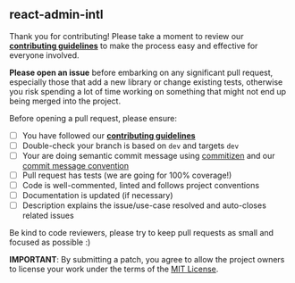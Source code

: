 ## react-admin-intl

Thank you for contributing! Please take a moment to review our [**contributing guidelines**](https://github.com/yeutech-lab/react-admin-intl/blob/master/CONTRIBUTING.md)
to make the process easy and effective for everyone involved.

**Please open an issue** before embarking on any significant pull request, especially those that
add a new library or change existing tests, otherwise you risk spending a lot of time working
on something that might not end up being merged into the project.

Before opening a pull request, please ensure:

- [ ] You have followed our [**contributing guidelines**](https://github.com/yeutech-lab/react-admin-intl/blob/master/.github/CONTRIBUTING.md)
- [ ] Double-check your branch is based on `dev` and targets `dev`
- [ ] Your are doing semantic commit message using [commitizen](https://github.com/commitizen/cz-cli) and our [commit message convention](https://github.com/angular/angular.js/blob/master/DEVELOPERS.md#-git-commit-guidelines)
- [ ] Pull request has tests (we are going for 100% coverage!)
- [ ] Code is well-commented, linted and follows project conventions
- [ ] Documentation is updated (if necessary)
- [ ] Description explains the issue/use-case resolved and auto-closes related issues

Be kind to code reviewers, please try to keep pull requests as small and focused as possible :)

**IMPORTANT**: By submitting a patch, you agree to allow the project
owners to license your work under the terms of the [MIT License](https://github.com/yeutech-lab/react-admin-intl/blob/master/LICENSE.md).
